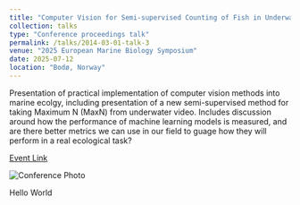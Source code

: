 ```yaml
---
title: "Computer Vision for Semi-supervised Counting of Fish in Underwater Video"
collection: talks
type: "Conference proceedings talk"
permalink: /talks/2014-03-01-talk-3
venue: "2025 European Marine Biology Symposium"
date: 2025-07-12
location: "Bodø, Norway"
---
```


Presentation of practical implementation of computer vision methods into marine ecolgy, including presentation of a new semi-supervised method for taking Maximum N (MaxN) from underwater video. Includes discussion around how the performance of machine learning models is measured, and are there better metrics we can use in our field to guage how they will perform in a real ecological task?

[Event Link](https://euromarinenetwork.eu/news/58th-european-marine-biology-symposium/)

![Conference Photo]("./images/embs2025.png")

Hello World
